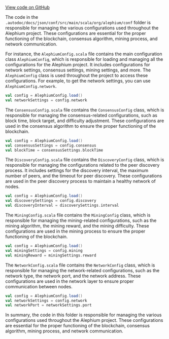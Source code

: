 [View code on GitHub](https://github.com/alephium/alephium/.autodoc/docs/json/conf/src/main/scala/org/alephium)

The code in the `.autodoc/docs/json/conf/src/main/scala/org/alephium/conf` folder is responsible for managing the various configurations used throughout the Alephium project. These configurations are essential for the proper functioning of the blockchain, consensus algorithm, mining process, and network communication.

For instance, the `AlephiumConfig.scala` file contains the main configuration class `AlephiumConfig`, which is responsible for loading and managing all the configurations for the Alephium project. It includes configurations for network settings, consensus settings, mining settings, and more. The `AlephiumConfig` class is used throughout the project to access these configurations. For example, to get the network settings, you can use `AlephiumConfig.network`.

```scala
val config = AlephiumConfig.load()
val networkSettings = config.network
```

The `ConsensusConfig.scala` file contains the `ConsensusConfig` class, which is responsible for managing the consensus-related configurations, such as block time, block target, and difficulty adjustment. These configurations are used in the consensus algorithm to ensure the proper functioning of the blockchain.

```scala
val config = AlephiumConfig.load()
val consensusSettings = config.consensus
val blockTime = consensusSettings.blockTime
```

The `DiscoveryConfig.scala` file contains the `DiscoveryConfig` class, which is responsible for managing the configurations related to the peer discovery process. It includes settings for the discovery interval, the maximum number of peers, and the timeout for peer discovery. These configurations are used in the peer discovery process to maintain a healthy network of nodes.

```scala
val config = AlephiumConfig.load()
val discoverySettings = config.discovery
val discoveryInterval = discoverySettings.interval
```

The `MiningConfig.scala` file contains the `MiningConfig` class, which is responsible for managing the mining-related configurations, such as the mining algorithm, the mining reward, and the mining difficulty. These configurations are used in the mining process to ensure the proper functioning of the blockchain.

```scala
val config = AlephiumConfig.load()
val miningSettings = config.mining
val miningReward = miningSettings.reward
```

The `NetworkConfig.scala` file contains the `NetworkConfig` class, which is responsible for managing the network-related configurations, such as the network type, the network port, and the network address. These configurations are used in the network layer to ensure proper communication between nodes.

```scala
val config = AlephiumConfig.load()
val networkSettings = config.network
val networkPort = networkSettings.port
```

In summary, the code in this folder is responsible for managing the various configurations used throughout the Alephium project. These configurations are essential for the proper functioning of the blockchain, consensus algorithm, mining process, and network communication.
